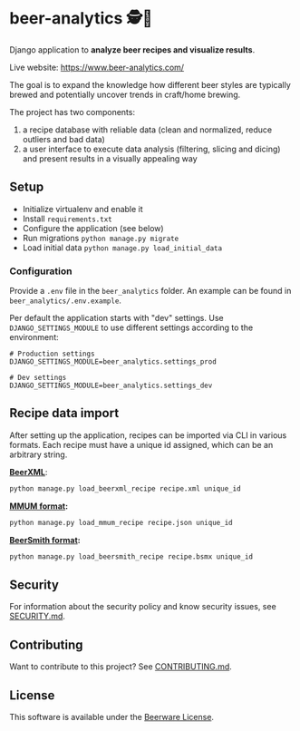 beer-analytics 🕵️🍺
===================

Django application to **analyze beer recipes and visualize results**.

Live website: https://www.beer-analytics.com/

The goal is to expand the knowledge how different beer styles are typically brewed and potentially uncover trends in
craft/home brewing.

The project has two components:

1) a recipe database with reliable data (clean and normalized, reduce outliers and bad data)
2) a user interface to execute data analysis (filtering, slicing and dicing) and present results in a visually appealing
   way

Setup
-----

- Initialize virtualenv and enable it
- Install `requirements.txt`
- Configure the application (see below)
- Run migrations `python manage.py migrate`
- Load initial data `python manage.py load_initial_data`

### Configuration

Provide a `.env` file in the `beer_analytics` folder. An example can be found in `beer_analytics/.env.example`.

Per default the application starts with "dev" settings. Use `DJANGO_SETTINGS_MODULE` to use different settings according
to the environment:

```
# Production settings
DJANGO_SETTINGS_MODULE=beer_analytics.settings_prod

# Dev settings
DJANGO_SETTINGS_MODULE=beer_analytics.settings_dev
```

Recipe data import
------------------

After setting up the application, recipes can be imported via CLI in various formats. Each recipe must have a unique id
assigned, which can be an arbitrary string.

**[BeerXML](http://www.beerxml.com/)**:

```bash
python manage.py load_beerxml_recipe recipe.xml unique_id
```

**[MMUM format](https://www.maischemalzundmehr.de/):**

```bash
python manage.py load_mmum_recipe recipe.json unique_id
```

**[BeerSmith format](https://beersmithrecipes.com/):**

```bash
python manage.py load_beersmith_recipe recipe.bsmx unique_id
```

Security
--------

For information about the security policy and know security issues, see [SECURITY.md](SECURITY.md).

Contributing
------------

Want to contribute to this project? See [CONTRIBUTING.md](CONTRIBUTING.md).

License
-------

This software is available under the [Beerware License](LICENSE).
